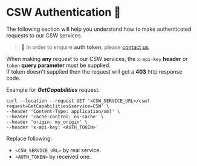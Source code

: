 # CSW Authentication :lock_with_ink_pen: 
The following section will help you understand how to make authenticated requests to our CSW services.

> :information_desk_person: In order to enquire **auth token**, please [contact us](/classified/contact_us.md).

When making **any** request to our CSW services, the `x-api-key` **header** or `token` **query parameter** must be supplied.<br/>
If token doesn't supplied then the request will get a **403** http response code.

Example for ***GetCapabilities*** request:
```curl
curl --location --request GET '<CSW_SERVICE_URL>/csw?request=GetCapabilities&service=CSW' \
--header 'Content-Type: application/xml' \
--header 'cache-control: no-cache' \
--header 'origin: my_origin' \
--header 'x-api-key: <AUTH_TOKEN>' 
```

Replace following:
- `<CSW_SERVICE_URL>` by real service.
- `<AUTH_TOKEN>` by received one.

